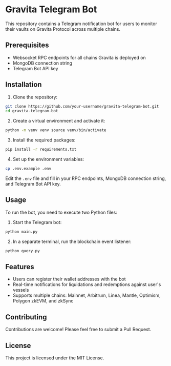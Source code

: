 # Gravita Telegram Bot

This repository contains a Telegram notification bot for users to monitor their vaults on Gravita Protocol across multiple chains.

## Prerequisites

- Websocket RPC endpoints for all chains Gravita is deployed on
- MongoDB connection string
- Telegram Bot API key

## Installation

1. Clone the repository:
```bash
git clone https://github.com/your-username/gravita-telegram-bot.git
cd gravita-telegram-bot
```
2. Create a virtual environment and activate it:
```bash
python -m venv venv source venv/bin/activate
```
3. Install the required packages:
```bash
pip install -r requirements.txt
```
4. Set up the environment variables:
```bash
cp .env.example .env
```
Edit the `.env` file and fill in your RPC endpoints, MongoDB connection string, and Telegram Bot API key.

## Usage

To run the bot, you need to execute two Python files:

1. Start the Telegram bot:
```bash
python main.py
```
2. In a separate terminal, run the blockchain event listener:
```python
python query.py
```


## Features

- Users can register their wallet addresses with the bot
- Real-time notifications for liquidations and redemptions against user's vessels
- Supports multiple chains: Mainnet, Arbitrum, Linea, Mantle, Optimism, Polygon zkEVM, and zkSync

## Contributing

Contributions are welcome! Please feel free to submit a Pull Request.

## License

This project is licensed under the MIT License.
